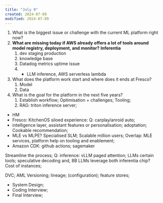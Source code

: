 ```yaml
---
title: "July 9"
created: 2024-07-09
modified: 2024-07-09
---
```

1. What is the biggest issue or challenge with the current ML platform right now?
2. **What are missing today if AWS already offers a lot of tools around model registry, deployment, and monitor?** **Inferentia**
	1. dev staging production
	2. knowledge base
	3. Datadog metrics uptime issue
	5. - LLM inference, AWS serverless lambda
3. What does the platform work start and where does it ends at Fresco?
	1. Model
	2. Data
4. What is the goal for the platform in the next five years?
	1. Establish workflow; Optimisation + challenges; Tooling;
	2. RAG: triton inference server;

- HM
- Fresco: KitchenOS siloed experience: Q: carplay/anroid auto;
- intelligence layer, assistant features or personalisation; adoptation; Cookable recommendation;
- MLE vs MLPE? Specialised SLM; Scalable million users; Overlap: MLE services, platform help on tooling and enablement;
- Amazon CDK: github actions; sagemaker

Streamline the process; Q: inference: vLLM paged attention; LLMs certain tools; speculative decoding and, 8B LLMs leverage both inferentia chip? Cost of instances;

DVC; AML Versioning; lineage; (configuration); feature stores;

- System Design;
- Coding Interview;
- Final Interview;